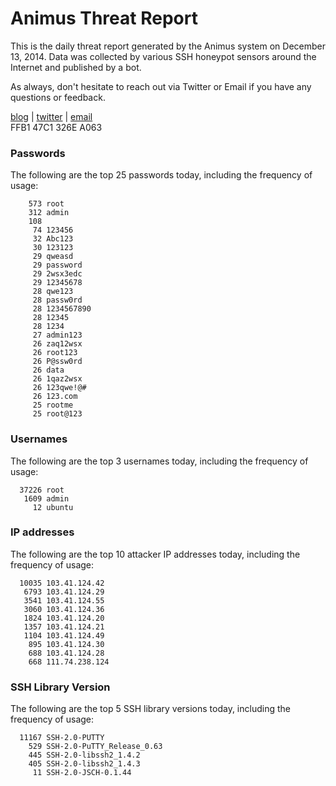 # Animus Threat Report

This is the daily threat report generated by the Animus system on December 13, 2014. Data was collected by various SSH honeypot sensors around the Internet and published by a bot.  

As always, don't hesitate to reach out via Twitter or Email if you have any questions or feedback.  

[blog](http://morris.guru) | [twitter](https://twitter.com/andrew___morris) | [email](mailto:andrew@morris.guru)  
FFB1 47C1 326E A063  
### Passwords
The following are the top 25 passwords today, including the frequency of usage:
```
    573 root
    312 admin
    108 
     74 123456
     32 Abc123
     30 123123
     29 qweasd
     29 password
     29 2wsx3edc
     29 12345678
     28 qwe123
     28 passw0rd
     28 1234567890
     28 12345
     28 1234
     27 admin123
     26 zaq12wsx
     26 root123
     26 P@ssw0rd
     26 data
     26 1qaz2wsx
     26 123qwe!@#
     26 123.com
     25 rootme
     25 root@123
```

### Usernames
The following are the top 3 usernames today, including the frequency of usage:
```
  37226 root
   1609 admin
     12 ubuntu
```

### IP addresses
The following are the top 10 attacker IP addresses today, including the frequency of usage:
```
  10035 103.41.124.42
   6793 103.41.124.29
   3541 103.41.124.55
   3060 103.41.124.36
   1824 103.41.124.20
   1357 103.41.124.21
   1104 103.41.124.49
    895 103.41.124.30
    688 103.41.124.28
    668 111.74.238.124
```

### SSH Library Version
The following are the top 5 SSH library versions today, including the frequency of usage:
```
  11167 SSH-2.0-PUTTY
    529 SSH-2.0-PuTTY_Release_0.63
    445 SSH-2.0-libssh2_1.4.2
    405 SSH-2.0-libssh2_1.4.3
     11 SSH-2.0-JSCH-0.1.44
```
